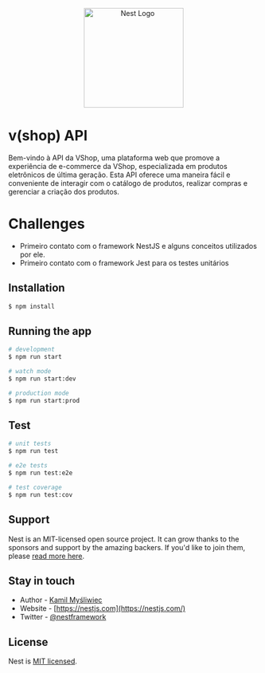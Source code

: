 <p align="center">
  <a href="http://nestjs.com/" target="blank"><img src="https://nestjs.com/img/logo-small.svg" width="200" alt="Nest Logo" /></a>
</p>

# v(shop) API
Bem-vindo à API da VShop, uma plataforma web que promove a experiência de e-commerce da VShop, especializada em produtos eletrônicos de última geração. Esta API oferece uma maneira fácil e conveniente de interagir com o catálogo de produtos, realizar compras e gerenciar a criação dos produtos.

# Challenges
- Primeiro contato com o framework NestJS e alguns conceitos utilizados por ele.
- Primeiro contato com o framework Jest para os testes unitários

## Installation

```bash
$ npm install
```

## Running the app

```bash
# development
$ npm run start

# watch mode
$ npm run start:dev

# production mode
$ npm run start:prod
```

## Test

```bash
# unit tests
$ npm run test

# e2e tests
$ npm run test:e2e

# test coverage
$ npm run test:cov
```

## Support

Nest is an MIT-licensed open source project. It can grow thanks to the sponsors and support by the amazing backers. If you'd like to join them, please [read more here](https://docs.nestjs.com/support).

## Stay in touch

- Author - [Kamil Myśliwiec](https://kamilmysliwiec.com)
- Website - [https://nestjs.com](https://nestjs.com/)
- Twitter - [@nestframework](https://twitter.com/nestframework)

## License

Nest is [MIT licensed](LICENSE).
